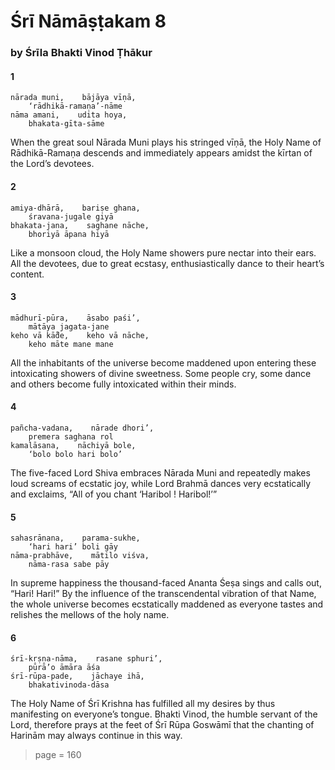 # Śrī Nāmāṣṭakam 8

### by Śrīla Bhakti Vinod Ṭhākur

#### 1

    nārada muni,    bājāya vīṇā,
        ‘rādhikā-ramaṇa’-nāme
    nāma amani,    udita hoya,
        bhakata-gīta-sāme

When the great soul Nārada Muni plays his stringed vīṇā, the Holy Name of Rādhikā-Ramaṇa descends and immediately appears amidst the kīrtan of the Lord’s devotees.

#### 2

    amiya-dhārā,    bariṣe ghana,
        śravana-jugale giyā
    bhakata-jana,    saghane nāche,
        bhoriyā āpana hiyā

Like a monsoon cloud, the Holy Name showers pure nectar into their ears. All the devotees, due to great ecstasy, enthusiastically dance to their heart’s content.

#### 3

    mādhurī-pūra,    āsabo paśi’,
        mātāya jagata-jane
    keho vā kā̐de,    keho vā nāche,
        keho māte mane mane

All the inhabitants of the universe become maddened upon entering these intoxicating showers of divine sweetness. Some people cry, some dance and others become fully intoxicated within their minds.

#### 4

    pañcha-vadana,    nārade dhori’,
        premera saghana rol
    kamalāsana,    nāchiyā bole,
        ‘bolo bolo hari bolo’

The five-faced Lord Shiva embraces Nārada Muni and repeatedly makes loud screams of ecstatic joy, while Lord Brahmā dances very ecstatically and exclaims, “All of you chant ‘Haribol ! Haribol!’”

#### 5

    sahasrānana,    parama-sukhe,
        ‘hari hari’ boli gāy
    nāma-prabhāve,    mātilo viśva,
        nāma-rasa sabe pāy

In supreme happiness the thousand-faced Ananta Śeṣa sings and calls out, “Hari! Hari!” By the influence of the transcendental vibration of that Name, the whole universe becomes ecstatically maddened as everyone tastes and relishes the mellows of the holy name.

#### 6

    śrī-kṛṣṇa-nāma,    rasane sphuri’,
        pūrā’o āmāra āśa
    śrī-rūpa-pade,    jāchaye ihā,
        bhakativinoda-dāsa

The Holy Name of Śrī Krishna has fulfilled all my desires by thus manifesting on everyone’s tongue. Bhakti Vinod, the humble servant of the Lord, therefore prays at the feet of Śrī Rūpa Goswāmī that the chanting of Harinām may always continue in this way.


> page = 160